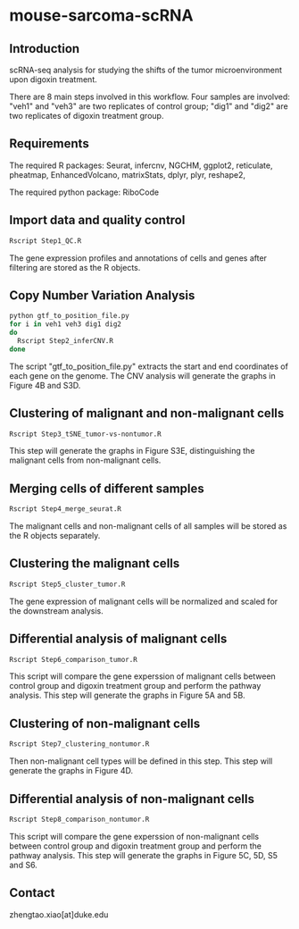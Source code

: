 mouse-sarcoma-scRNA
===================

Introduction
------------
scRNA-seq analysis for studying the shifts of the tumor microenvironment upon digoxin treatment.

There are 8 main steps involved in this workflow. Four samples are involved: "veh1" and "veh3" are two replicates of control group; "dig1" and "dig2" are two replicates of digoxin treatment group.

Requirements
------------
The required R packages: Seurat, infercnv, NGCHM, ggplot2, reticulate, pheatmap, EnhancedVolcano, matrixStats, dplyr, plyr, reshape2, 

The required python package: RiboCode

Import data and quality control
-------------------------------
``` bash
Rscript Step1_QC.R
```
The gene expression profiles and annotations of cells and genes after filtering are stored as the R objects.

Copy Number Variation Analysis 
------------------------------
``` bash
python gtf_to_position_file.py 
for i in veh1 veh3 dig1 dig2
do
  Rscript Step2_inferCNV.R
done
```
The script "gtf_to_position_file.py" extracts the start and end coordinates of each gene on the genome. 
The CNV analysis will generate the graphs in Figure 4B and S3D.

Clustering of malignant and non-malignant cells 
-----------------------------------------------
``` bash
Rscript Step3_tSNE_tumor-vs-nontumor.R
```
This step will generate the graphs in Figure S3E, distinguishing the malignant cells from non-malignant cells.

Merging cells of different samples
----------------------------------
``` bash
Rscript Step4_merge_seurat.R
```
The malignant cells and non-malignant cells of all samples will be stored as the R objects separately.

Clustering the malignant cells
------------------------------
``` bash
Rscript Step5_cluster_tumor.R
```
The gene expression of malignant cells will be normalized and scaled for the downstream analysis.

Differential analysis of malignant cells
----------------------------------------
``` bash
Rscript Step6_comparison_tumor.R
```
This script will compare the gene experssion of malignant cells between control group and digoxin treatment group and perform the pathway analysis. This step will generate the graphs in Figure 5A and 5B.

Clustering of non-malignant cells
---------------------------------
``` bash
Rscript Step7_clustering_nontumor.R
```
Then non-malignant cell types will be defined in this step. This step will generate the graphs in Figure 4D.

Differential analysis of non-malignant cells
--------------------------------------------
``` bash
Rscript Step8_comparison_nontumor.R
```
This script will compare the gene experssion of non-malignant cells between control group and digoxin treatment group and perform the pathway analysis. This step will generate the graphs in Figure 5C, 5D, S5 and S6.


Contact
-------
zhengtao.xiao[at]duke.edu
